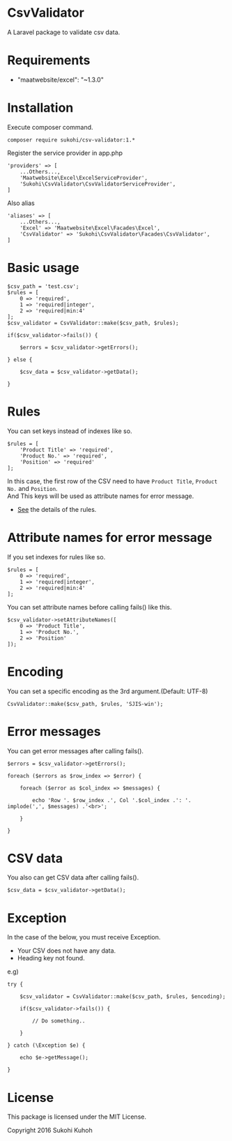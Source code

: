 # CsvValidator
A Laravel package to validate csv data.

# Requirements

* "maatwebsite/excel": "~1.3.0"

# Installation

Execute composer command.

    composer require sukohi/csv-validator:1.*

Register the service provider in app.php

    'providers' => [
        ...Others...,  
        'Maatwebsite\Excel\ExcelServiceProvider', 
        'Sukohi\CsvValidator\CsvValidatorServiceProvider',
    ]

Also alias

    'aliases' => [
        ...Others...,  
        'Excel' => 'Maatwebsite\Excel\Facades\Excel',
        'CsvValidator' => 'Sukohi\CsvValidator\Facades\CsvValidator',
    ]
    
# Basic usage

    $csv_path = 'test.csv';
    $rules = [
        0 => 'required',
        1 => 'required|integer',
        2 => 'required|min:4'
    ];
    $csv_validator = CsvValidator::make($csv_path, $rules);
    
    if($csv_validator->fails()) {
    
        $errors = $csv_validator->getErrors();

    } else {

        $csv_data = $csv_validator->getData();

    }
    

# Rules

You can set keys instead of indexes like so.

    $rules = [
        'Product Title' => 'required',
        'Product No.' => 'required',
        'Position' => 'required'
    ];

In this case, the first row of the CSV need to have `Product Title`, `Product No.` and `Position`.  
And This keys will be used as attribute names for error message.

* [See](https://laravel.com/docs/4.2/validation#available-validation-rules) the details of the rules. 

# Attribute names for error message

If you set indexes for rules like so.

    $rules = [
        0 => 'required',
        1 => 'required|integer',
        2 => 'required|min:4'
    ];
    
You can set attribute names before calling fails() like this.

    $csv_validator->setAttributeNames([
        0 => 'Product Title',
        1 => 'Product No.',
        2 => 'Position'
    ]);

# Encoding

You can set a specific encoding as the 3rd argument.(Default: UTF-8)

    CsvValidator::make($csv_path, $rules, 'SJIS-win');

# Error messages

You can get error messages after calling fails().

    $errors = $csv_validator->getErrors();
    
    foreach ($errors as $row_index => $error) {
    
        foreach ($error as $col_index => $messages) {
    
            echo 'Row '. $row_index .', Col '.$col_index .': '. implode(',', $messages) .'<br>';
    
        }
    
    }

# CSV data

You also can get CSV data after calling fails().

    $csv_data = $csv_validator->getData();

# Exception

In the case of the below, you must receive Exception.

* Your CSV does not have any data.
* Heading key not found.

e.g)

    try {

        $csv_validator = CsvValidator::make($csv_path, $rules, $encoding);

        if($csv_validator->fails()) {

            // Do something..

        }

    } catch (\Exception $e) {

        echo $e->getMessage();

    }

# License

This package is licensed under the MIT License.

Copyright 2016 Sukohi Kuhoh